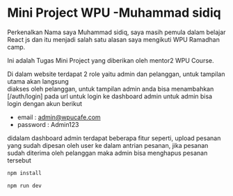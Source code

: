 # Mini Project WPU -Muhammad sidiq 

Perkenalkan Nama saya Muhammad sidiq, saya masih pemula dalam belajar React js 
dan itu menjadi salah satu alasan saya mengikuti WPU Ramadhan camp.

Ini adalah Tugas Mini Project yang diberikan oleh mentor2 WPU Course.

Di dalam website terdapat 2 role yaitu admin dan pelanggan, untuk tampilan utama akan langsung  
diakses oleh pelanggan, untuk tampilan admin anda bisa menambahkan [/auth/login] pada url untuk login ke dashboard admin
untuk admin bisa login dengan akun berikut 

- email    : admin@wpucafe.com
- password : Admin123


didalam dashboard admin terdapat beberapa fitur seperti, upload pesanan yang sudah dipesan oleh user ke dalam antrian pesanan,
jika pesanan sudah diterima oleh pelanggan maka admin bisa menghapus pesanan tersebut 


```js
npm install
```
```js
npm run dev
```


